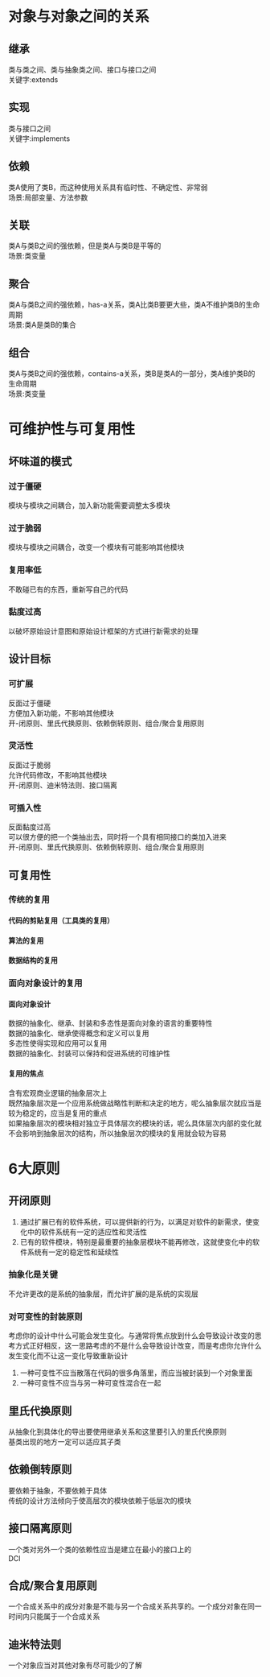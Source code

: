 # 对象与对象之间的关系
## 继承
类与类之间、类与抽象类之间、接口与接口之间  
关键字:extends
## 实现
类与接口之间  
关键字:implements
## 依赖
类A使用了类B，而这种使用关系具有临时性、不确定性、非常弱  
场景:局部变量、方法参数
## 关联
类A与类B之间的强依赖，但是类A与类B是平等的  
场景:类变量
## 聚合
类A与类B之间的强依赖，has-a关系，类A比类B要更大些，类A不维护类B的生命周期  
场景:类A是类B的集合
## 组合
类A与类B之间的强依赖，contains-a关系，类B是类A的一部分，类A维护类B的生命周期  
场景:类变量
# 可维护性与可复用性
## 坏味道的模式
### 过于僵硬
模块与模块之间耦合，加入新功能需要调整太多模块
### 过于脆弱
模块与模块之间耦合，改变一个模块有可能影响其他模块
### 复用率低
不敢碰已有的东西，重新写自己的代码
### 黏度过高
以破坏原始设计意图和原始设计框架的方式进行新需求的处理
## 设计目标
### 可扩展
反面过于僵硬  
方便加入新功能，不影响其他模块  
开-闭原则、里氏代换原则、依赖倒转原则、组合/聚合复用原则
### 灵活性
反面过于脆弱  
允许代码修改，不影响其他模块  
开-闭原则、迪米特法则、接口隔离
### 可插入性
反面黏度过高  
可以很方便的把一个类抽出去，同时将一个具有相同接口的类加入进来  
开-闭原则、里氏代换原则、依赖倒转原则、组合/聚合复用原则
## 可复用性
### 传统的复用
#### 代码的剪贴复用（工具类的复用）
#### 算法的复用
#### 数据结构的复用
### 面向对象设计的复用
#### 面向对象设计
数据的抽象化、继承、封装和多态性是面向对象的语言的重要特性  
数据的抽象化、继承使得概念和定义可以复用  
多态性使得实现和应用可以复用  
数据的抽象化、封装可以保持和促进系统的可维护性  
#### 复用的焦点
含有宏观商业逻辑的抽象层次上  
既然抽象层次是一个应用系统做战略性判断和决定的地方，呢么抽象层次就应当是较为稳定的，应当是复用的重点  
如果抽象层次的模块相对独立于具体层次的模块的话，呢么具体层次内部的变化就不会影响到抽象层次的结构，所以抽象层次的模块的复用就会较为容易  
# 6大原则
## 开闭原则
1. 通过扩展已有的软件系统，可以提供新的行为，以满足对软件的新需求，使变化中的软件系统有一定的适应性和灵活性  
2. 已有的软件模块，特别是最重要的抽象层模块不能再修改，这就使变化中的软件系统有一定的稳定性和延续性  
### 抽象化是关键
不允许更改的是系统的抽象层，而允许扩展的是系统的实现层
### 对可变性的封装原则
考虑你的设计中什么可能会发生变化。与通常将焦点放到什么会导致设计改变的思考方式正好相反，这一思路考虑的不是什么会导致设计改变，而是考虑你允许什么发生变化而不让这一变化导致重新设计
1. 一种可变性不应当散落在代码的很多角落里，而应当被封装到一个对象里面  
2. 一种可变性不应当与另一种可变性混合在一起  
## 里氏代换原则
从抽象化到具体化的导出要使用继承关系和这里要引入的里氏代换原则  
基类出现的地方一定可以适应其子类
## 依赖倒转原则
要依赖于抽象，不要依赖于具体  
传统的设计方法倾向于使高层次的模块依赖于低层次的模块
## 接口隔离原则
一个类对另外一个类的依赖性应当是建立在最小的接口上的  
DCI
## 合成/聚合复用原则
一个合成关系中的成分对象是不能与另一个合成关系共享的。一个成分对象在同一时间内只能属于一个合成关系
## 迪米特法则
一个对象应当对其他对象有尽可能少的了解

